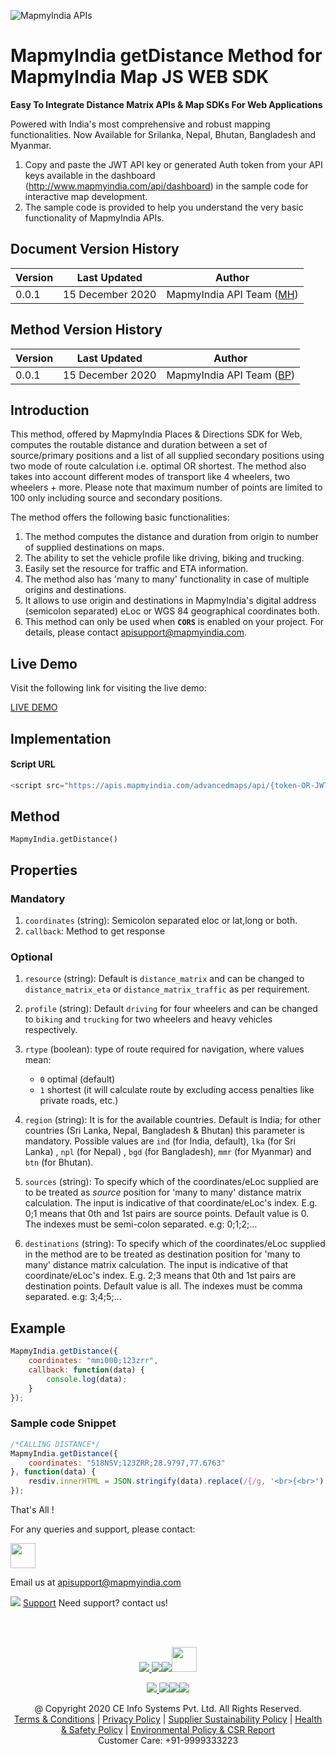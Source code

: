 ![MapmyIndia APIs](https://www.mapmyindia.com/api/img/mapmyindia-api.png)
# MapmyIndia getDistance Method for MapmyIndia Map JS WEB SDK

**Easy To Integrate Distance Matrix APIs & Map SDKs For Web Applications**

Powered with India's most comprehensive and robust mapping functionalities. Now Available for Srilanka, Nepal, Bhutan, Bangladesh and Myanmar.

1. Copy and paste the JWT API key or generated Auth token from your API keys available in the dashboard (http://www.mapmyindia.com/api/dashboard) in the sample code for interactive map development.
2. The sample code is provided to help you understand the very basic functionality of MapmyIndia APIs.

## Document Version History

| Version | Last Updated | Author |
| ---- | ---- | ---- |
| 0.0.1 | 15 December 2020 | MapmyIndia API Team ([MH](https://github.com/mishkat313)) |


## Method Version History

| Version | Last Updated | Author |
| ---- | ---- | ---- |
| 0.0.1 | 15 December 2020 | MapmyIndia API Team ([BP](https://github.com/balmukandpathak)) |

## Introduction

This method, offered by MapmyIndia Places & Directions SDK for Web, computes the routable distance and duration between a set of source/primary positions and a list of all supplied secondary positions using two mode of route calculation i.e. optimal OR shortest. The method also takes into account different modes of transport like 4 wheelers, two wheelers + more. Please note that maximum number of points are limited to 100 only including source and secondary positions.

The method offers the following basic functionalities: 
1. The method computes the distance and duration from origin to number of supplied destinations on maps.
2. The ability to set the vehicle profile like driving, biking and trucking.
3. Easily set the resource for traffic and ETA information.
4. The method also has 'many to many' functionality in case of multiple origins and destinations.
5. It allows to use origin and destinations in MapmyIndia's digital address (semicolon separated) eLoc or WGS 84 geographical coordinates both.
6. This method can only be used when **`CORS`** is enabled on your project. For details, please contact apisupport@mapmyindia.com.

## Live Demo

Visit the following link for visiting the live demo:

[LIVE DEMO](https://www.mapmyindia.com/api/advanced-maps/doc/sample/mapmyindia-maps-distance-matrix-plugin)

## Implementation
#### Script URL

```js
<script src="https://apis.mapmyindia.com/advancedmaps/api/{token-OR-JWT-key}/map_sdk_plugins"></script>
```

## Method

`MapmyIndia.getDistance()`

## Properties
### Mandatory

1. `coordinates` (string): Semicolon separated eloc or lat,long or both.
2. `callback`: Method to get response
### Optional
1. `resource` (string): Default is `distance_matrix` and can be changed to `distance_matrix_eta` or `distance_matrix_traffic` as per requirement.
2. `profile` (string): Default `driving` for four wheelers and can be changed to `biking` and `trucking` for two wheelers and heavy vehicles respectively.
3. `rtype` (boolean): type of route required for navigation, where values mean:
    -   `0` optimal (default) 
    -   `1` shortest (it will calculate route by excluding access penalties like private roads, etc.)

4. `region` (string): It is for the available countries. Default is India; for other countries (Sri Lanka, Nepal, Bangladesh & Bhutan) this parameter is mandatory. Possible values are `ind` (for India, default), `lka` (for Sri Lanka) , `npl` (for Nepal) , `bgd` (for Bangladesh), `mmr` (for Myanmar) and `btn` (for Bhutan).

5. `sources` (string): To specify which of the coordinates/eLoc supplied are to be treated as *source* position for 'many to many' distance matrix calculation. The input is indicative of that coordinate/eLoc's index.
E.g. 0;1 means that 0th and 1st pairs are source points. Default value is 0. The indexes must be semi-colon separated. e.g: 0;1;2;...
6. `destinations` (string): To specify which of the coordinates/eLoc supplied in the method are to be treated as destination position for 'many to many' distance matrix calculation. The input is indicative of that coordinate/eLoc's index. 
E.g. 2;3 means that 0th and 1st pairs are destination points. Default value is all. The indexes must be comma separated. e.g: 3;4;5;...

## Example
```js
MapmyIndia.getDistance({
    coordinates: "mmi000;123zrr",
    callback: function(data) {
        console.log(data);
    }
});
```

### Sample code Snippet

```js
/*CALLING DISTANCE*/
MapmyIndia.getDistance({
    coordinates: "518NSV;123ZRR;28.9797,77.6763"
}, function(data) {
    resdiv.innerHTML = JSON.stringify(data).replace(/{/g, '<br>{<br>').replace(/}/g, '<br>}<br>').replace(/","/g, '",<br>"');
});
```




That's All !


For any queries and support, please contact: 

[<img src="https://www.mapmyindia.com/images/logo.png" height="40"/> </p>](https://www.mapmyindia.com/api)
Email us at [apisupport@mapmyindia.com](mailto:apisupport@mapmyindia.com)


![](https://www.mapmyindia.com/api/img/icons/support.png)
[Support](https://www.mapmyindia.com/api/index.php#f_cont)
Need support? contact us!

<br></br>

[<p align="center"> <img src="https://www.mapmyindia.com/api/img/icons/stack-overflow.png"/> ](https://stackoverflow.com/questions/tagged/mapmyindia-api)[![](https://www.mapmyindia.com/api/img/icons/blog.png)](http://www.mapmyindia.com/blog/)[![](https://www.mapmyindia.com/api/img/icons/gethub.png)](https://github.com/MapmyIndia)[<img src="https://mmi-api-team.s3.ap-south-1.amazonaws.com/API-Team/npm-logo.one-third%5B1%5D.png" height="40"/> </p>](https://www.npmjs.com/org/mapmyindia) 



[<p align="center"> <img src="https://www.mapmyindia.com/june-newsletter/icon4.png"/> ](https://www.facebook.com/MapmyIndia)[![](https://www.mapmyindia.com/june-newsletter/icon2.png)](https://twitter.com/MapmyIndia)[![](https://www.mapmyindia.com/newsletter/2017/aug/llinkedin.png)](https://www.linkedin.com/company/mapmyindia)[![](https://www.mapmyindia.com/june-newsletter/icon3.png)](https://www.youtube.com/user/MapmyIndia/)




<div align="center">@ Copyright 2020 CE Info Systems Pvt. Ltd. All Rights Reserved.</div>

<div align="center"> <a href="https://www.mapmyindia.com/api/terms-&-conditions">Terms & Conditions</a> | <a href="https://www.mapmyindia.com/about/privacy-policy">Privacy Policy</a> | <a href="https://www.mapmyindia.com/pdf/mapmyIndia-sustainability-policy-healt-labour-rules-supplir-sustainability.pdf">Supplier Sustainability Policy</a> | <a href="https://www.mapmyindia.com/pdf/Health-Safety-Management.pdf">Health & Safety Policy</a> | <a href="https://www.mapmyindia.com/pdf/Environment-Sustainability-Policy-CSR-Report.pdf">Environmental Policy & CSR Report</a>

<div align="center">Customer Care: +91-9999333223</div>